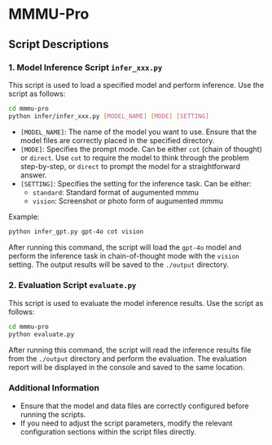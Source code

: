 # MMMU-Pro

## Script Descriptions

### 1. Model Inference Script `infer_xxx.py`

This script is used to load a specified model and perform inference. Use the script as follows:

```bash
cd mmmu-pro
python infer/infer_xxx.py [MODEL_NAME] [MODE] [SETTING]
```

- `[MODEL_NAME]`: The name of the model you want to use. Ensure that the model files are correctly placed in the specified directory.
- `[MODE]`: Specifies the prompt mode. Can be either `cot` (chain of thought) or `direct`. Use `cot` to require the model to think through the problem step-by-step, or `direct` to prompt the model for a straightforward answer.
- `[SETTING]`: Specifies the setting for the inference task. Can be either:
  - `standard`: Standard format of augumented mmmu
  - `vision`: Screenshot or photo form of augumented mmmu

Example:

```bash
python infer_gpt.py gpt-4o cot vision
```

After running this command, the script will load the `gpt-4o` model and perform the inference task in chain-of-thought mode with the `vision` setting. The output results will be saved to the `./output` directory.

### 2. Evaluation Script `evaluate.py`

This script is used to evaluate the model inference results. Use the script as follows:

```bash
cd mmmu-pro
python evaluate.py
```

After running this command, the script will read the inference results file from the `./output` directory and perform the evaluation. The evaluation report will be displayed in the console and saved to the same location.

### Additional Information

- Ensure that the model and data files are correctly configured before running the scripts.
- If you need to adjust the script parameters, modify the relevant configuration sections within the script files directly.
